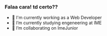 ### Falaa cara! td certo??


- 🔭 I'm currently working as a Web Developer
- 🌱 I’m currently studying engeneering at IME
- 👯 I’m collaborating on ImeJunior

